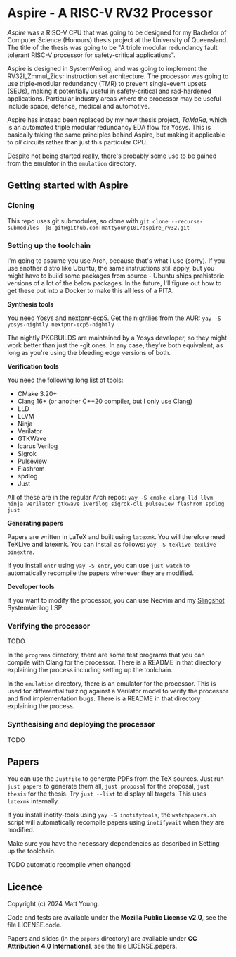 # Aspire - A RISC-V RV32 Processor
_Aspire_ was a RISC-V CPU that was going to be designed for my Bachelor of Computer Science (Honours) thesis
project at the University of Queensland. The title of the thesis was going to be "A triple modular redundancy
fault tolerant RISC-V processor for safety-critical applications".

Aspire is designed in SystemVerilog, and was going to implement the RV32I_Zmmul_Zicsr instruction set
architecture. The processor was going to use triple-modular redundancy (TMR) to prevent single-event upsets
(SEUs), making it potentially useful in safety-critical and rad-hardened applications. Particular industry
areas where the processor may be useful include space, defence, medical and automotive.

Aspire has instead been replaced by my new thesis project, _TaMaRa_, which is an automated triple modular
redundancy EDA flow for Yosys. This is basically taking the same principles behind Aspire, but making it
applicable to _all_ circuits rather than just this particular CPU.

Despite not being started really, there's probably some use to be gained from the emulator in the `emulation`
directory.

## Getting started with Aspire
### Cloning
This repo uses git submodules, so clone with `git clone --recurse-submodules -j8 git@github.com:mattyoung101/aspire_rv32.git`

### Setting up the toolchain
I'm going to assume you use Arch, because that's what I use (sorry). If you use another distro like Ubuntu, 
the same instructions still apply, but you might have to build some packages from source - Ubuntu ships 
prehistoric versions of a lot of the below packages. In the future, I'll figure out how to get these put into
a Docker to make this all less of a PITA.

**Synthesis tools**

You need Yosys and nextpnr-ecp5. Get the nightlies from the AUR: `yay -S yosys-nightly nextpnr-ecp5-nightly`

The nightly PKGBUILDS are maintained by a Yosys developer, so they might work better than just the -git ones.
In any case, they're both equivalent, as long as you're using the bleeding edge versions of both.

**Verification tools**

You need the following long list of tools:

- CMake 3.20+
- Clang 16+ (or another C++20 compiler, but I only use Clang)
- LLD
- LLVM
- Ninja
- Verilator
- GTKWave
- Icarus Verilog
- Sigrok
- Pulseview
- Flashrom
- spdlog
- Just

All of these are in the regular Arch repos: `yay -S cmake clang lld llvm ninja verilator gtkwave iverilog
sigrok-cli pulseview flashrom spdlog just`

**Generating papers**

Papers are written in LaTeX and built using `latexmk`. You will therefore need TeXLive and latexmk.
You can install as follows: `yay -S texlive texlive-binextra`.

If you install `entr` using `yay -S entr`, you can use `just watch` to automatically recompile the papers
whenever they are modified.

**Developer tools**

If you want to modify the processor, you can use Neovim and my [Slingshot](https://github.com/mattyoung101/slingshot)
SystemVerilog LSP.

### Verifying the processor
TODO

In the `programs` directory, there are some test programs that you can compile with Clang for the processor.
There is a README in that directory explaining the process including setting up the toolchain.

In the `emulation` directory, there is an emulator for the processor. This is used for differential fuzzing 
against a Verilator model to verify the processor and find implementation bugs. There is a README in that 
directory explaining the process.

### Synthesising and deploying the processor
TODO

## Papers
You can use the `Justfile` to generate PDFs from the TeX sources. Just run
`just papers` to generate them all, `just proposal` for the proposal, `just thesis` for the thesis. Try
`just --list` to display all targets. This uses `latexmk` internally.

If you install inotify-tools using `yay -S inotifytools`, the `watchpapers.sh` script will automatically
recompile papers using `inotifywait` when they are modified.

Make sure you have the necessary dependencies as described in Setting up the toolchain.

TODO automatic recompile when changed

## Licence
Copyright (c) 2024 Matt Young.

Code and tests are available under the **Mozilla Public License v2.0**, see the file LICENSE.code.

Papers and slides (in the `papers` directory) are available under **CC Attribution 4.0 International**,
see the file LICENSE.papers.
